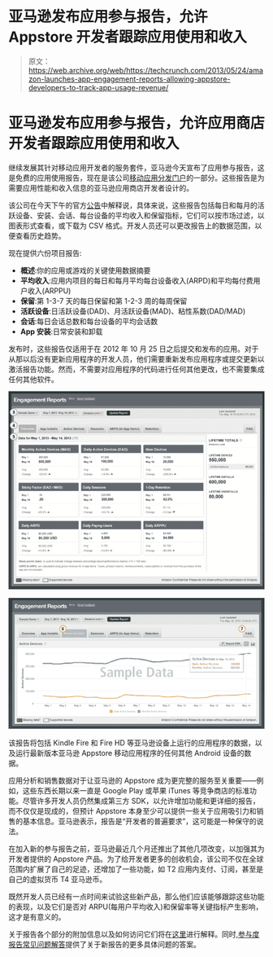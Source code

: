 # 亚马逊发布应用参与报告，允许 Appstore 开发者跟踪应用使用和收入 

> 原文：<https://web.archive.org/web/https://techcrunch.com/2013/05/24/amazon-launches-app-engagement-reports-allowing-appstore-developers-to-track-app-usage-revenue/>

# 亚马逊发布应用参与报告，允许应用商店开发者跟踪应用使用和收入

继续发展其针对移动应用开发者的服务套件，亚马逊今天宣布了应用参与报告，这是免费的应用使用报告，现在是该公司[移动应用分发门户](https://web.archive.org/web/20221206212237/https://developer.amazon.com/home.html)的一部分。这些报告是为需要应用性能和收入信息的亚马逊应用商店开发者设计的。

该公司在今天下午的官方[公告](https://web.archive.org/web/20221206212237/https://developer.amazon.com/post/TxPB0GWMIKVVNM/Announcing-App-Engagement-Reports-Free-App-Usage-Metrics-that-Require-No-Integra.html)中解释说，具体来说，这些报告包括每日和每月的活跃设备、安装、会话、每台设备的平均收入和保留指标，它们可以按市场过滤，以图表形式查看，或下载为 CSV 格式。开发人员还可以更改报告上的数据范围，以便查看历史趋势。

现在提供六份项目报告:

*   **概述**:你的应用或游戏的关键使用数据摘要
*   **平均收入**:应用内项目的每日和每月平均每台设备收入(ARPD)和平均每付费用户收入(ARPPU)
*   **保留**:第 1-3-7 天的每日保留和第 1-2-3 周的每周保留
*   **活跃设备**:日活跃设备(DAD)、月活跃设备(MAD)、粘性系数(DAD/MAD)
*   **会话**:每日会话总数和每台设备的平均会话数
*   **App 安装**:日常安装和卸载

发布时，这些报告仅适用于在 2012 年 10 月 25 日之后提交和发布的应用。对于从那以后没有更新应用程序的开发人员，他们需要重新发布应用程序或提交更新以激活报告功能。然而，不需要对应用程序的代码进行任何其他更改，也不需要集成任何其他软件。

[![report](img/69d41b643065b61cd6cb4573f09c8343.png)](https://web.archive.org/web/20221206212237/https://beta.techcrunch.com/2013/05/24/amazon-launches-app-engagement-reports-allowing-appstore-developers-to-track-app-usage-revenue/report-5/)

[![report2](img/daf2c7c19a1b54aeef558eb2ba390780.png)](https://web.archive.org/web/20221206212237/https://beta.techcrunch.com/2013/05/24/amazon-launches-app-engagement-reports-allowing-appstore-developers-to-track-app-usage-revenue/report2/)

该报告将包括 Kindle Fire 和 Fire HD 等亚马逊设备上运行的应用程序的数据，以及运行最新版本亚马逊 Appstore 移动应用程序的任何其他 Android 设备的数据。

应用分析和销售数据对于让亚马逊的 Appstore 成为更完整的服务至关重要——例如，这些东西长期以来一直是 Google Play 或苹果 iTunes 等竞争商店的标准功能。尽管许多开发人员仍然集成第三方 SDK，以允许增加功能和更详细的报告，而不仅仅是现成的，但预计 Appstore 本身至少可以提供一些关于应用吸引力和销售的基本信息。亚马逊表示，报告是“开发者的普遍要求”，这可能是一种保守的说法。

在加入新的参与报告之前，亚马逊最近几个月还推出了其他几项改变，以加强其为开发者提供的 Appstore 产品。为了给开发者更多的创收机会，该公司不仅在全球范围内扩展了自己的足迹，还增加了一些功能，如 T2 应用内支付、订阅，甚至是自己的虚拟货币 T4 亚马逊币。

既然开发人员已经有一点时间来试验这些新产品，那么他们应该能够跟踪这些功能的表现，以及它们是否对 ARPU(每用户平均收入)和保留率等关键指标产生影响，这才是有意义的。

关于报告各个部分的附加信息以及如何访问它们将在[这里](https://web.archive.org/web/20221206212237/https://developer.amazon.com/post/TxPB0GWMIKVVNM/Announcing-App-Engagement-Reports-Free-App-Usage-Metrics-that-Require-No-Integra.html)进行解释。同时,[参与度报告常见问题解答](https://web.archive.org/web/20221206212237/https://developer.amazon.com/help/faq.html#Reporting)提供了关于新报告的更多具体问题的答案。